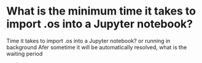 
# What is the minimum time it takes to import .os into a Jupyter notebook?

Time it takes to import .os into a Jupyter notebook? or running in background
Afer sometime it will be automatically resolved, what is the waiting period

        